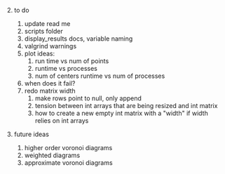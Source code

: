 

2. to do
    1. update read me
    3. scripts folder
    4. display_results docs, variable naming
    5. valgrind warnings
    6. plot ideas:
          1. run time vs num of points
          2. runtime vs processes
        3. num of centers runtime vs num of processes
    7. when does it fail?
    8. redo matrix width
        1. make rows point to null, only append
        1. tension between int arrays that are being resized and int matrix
        1. how to create a new empty int matrix with a "width" if width relies on int arrays

4. future ideas
    1. higher order voronoi diagrams
    2. weighted diagrams
    3. approximate voronoi diagrams